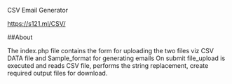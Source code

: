 CSV Email Generator

https://s121.ml/CSV/

##About

The index.php file contains the form for uploading the two files viz CSV DATA file and Sample_format for generating emails 
On submit file_upload is executed and reads CSV file, performs the string replacement, create required output files for download. 
